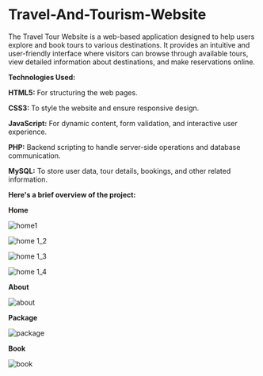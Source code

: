 # Travel-And-Tourism-Website
The Travel Tour Website is a web-based application designed to help users explore and book tours to various destinations. It provides an intuitive and user-friendly interface where visitors can browse through available tours, view detailed information about destinations, and make reservations online.

**Technologies Used:**

**HTML5:** For structuring the web pages.

**CSS3:** To style the website and ensure responsive design.

**JavaScript:** For dynamic content, form validation, and interactive user experience.

**PHP:** Backend scripting to handle server-side operations and database communication.

**MySQL:** To store user data, tour details, bookings, and other related information.

**Here's a brief overview of the project:**

**Home**

![home1](https://github.com/user-attachments/assets/c79d81a5-1e44-4177-9382-7012a28551c7)

![home 1_2](https://github.com/user-attachments/assets/ac30f34a-6691-46e8-93a9-fd5ed0470ab9)

![home 1_3](https://github.com/user-attachments/assets/da62a463-fdcc-4df6-b770-919d9186f347)

![home 1_4](https://github.com/user-attachments/assets/2a69d8b4-079c-4a8f-86cd-2837014b3c44)


**About**

![about](https://github.com/user-attachments/assets/96f75f22-f1ce-4585-a42b-ef435df7bc97)

**Package**

![package](https://github.com/user-attachments/assets/7f2d8713-7525-4bca-9b5e-d3c679395f36)

**Book**

![book](https://github.com/user-attachments/assets/96b45e3a-2b20-4edf-b24f-e4f501f46fc0)




